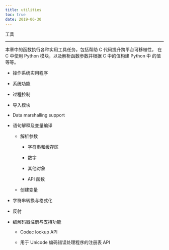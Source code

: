 ```yaml
---
title: utilities
toc: true
date: 2019-06-30
---
```

工具
****

本章中的函数执行各种实用工具任务，包括帮助 C 代码提升跨平台可移植性，
在 C 中使用 Python 模块，以及解析函数参数并根据 C 中的值构建 Python 中
的值等等。

* 操作系统实用程序

* 系统功能

* 过程控制

* 导入模块

* Data marshalling support

* 语句解释及变量编译

  * 解析参数

    * 字符串和缓存区

    * 数字

    * 其他对象

    * API 函数

  * 创建变量

* 字符串转换与格式化

* 反射

* 编解码器注册与支持功能

  * Codec lookup API

  * 用于 Unicode 编码错误处理程序的注册表 API
